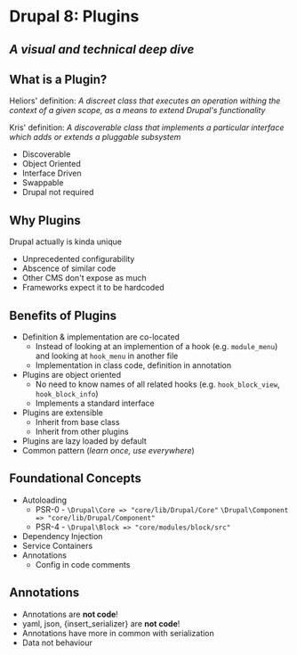 # Drupal 8: Plugins
## *A visual and technical deep dive*

## What is a Plugin?

Heliors' definition: *A discreet class that executes an operation withing the context of a given scope, as a means to extend Drupal's functionality*

Kris' definition: *A discoverable class that implements a particular interface which adds or extends a pluggable subsystem*

* Discoverable
* Object Oriented
* Interface Driven
* Swappable
* Drupal not required

## Why Plugins

Drupal actually is kinda unique

* Unprecedented configurability
* Abscence of similar code
* Other CMS don't expose as much
* Frameworks expect it to be hardcoded

## Benefits of Plugins

* Definition & implementation are co-located
  * Instead of looking at an implemention of a hook (e.g. `module_menu`) and looking at `hook_menu` in another file
  * Implementation in class code, definition in annotation
* Plugins are object oriented
  * No need to know names of all related hooks (e.g. `hook_block_view`, `hook_block_info`)
  * Implements a standard interface
* Plugins are extensible
  * Inherit from base class
  * Inherit from other plugins
* Plugins are lazy loaded by default
* Common pattern (*learn once, use everywhere*)

## Foundational Concepts

* Autoloading
  * PSR-0 - `\Drupal\Core => "core/lib/Drupal/Core"` `\Drupal\Component => "core/lib/Drupal/Component"`
  * PSR-4 - `\Drupal\Block => "core/modules/block/src"`
* Dependency Injection
* Service Containers
* Annotations
  * Config in code comments

## Annotations

* Annotations are **not code**!
* yaml, json, {insert_serializer} are **not code**!
* Annotations have more in common with serialization
* Data not behaviour
